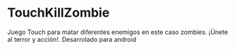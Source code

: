 # TouchKillZombie
Juego Touch para matar diferentes enemigos en este caso zombies. ¡Únete al terror y acción!. Desarrolado para android
